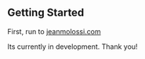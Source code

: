 ## Getting Started

First, run to [jeanmolossi.com](https://jeanmolossi.com)

Its currently in development. Thank you!